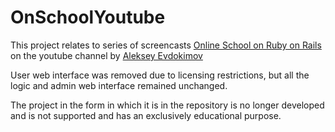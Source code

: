 # OnSchoolYoutube

This project relates to series of screencasts [Online School on Ruby on Rails](https://www.youtube.com/playlist?list=PLnWL52t-cS1wckODkh7WE0npUGUhbQmID) on the youtube channel by [Aleksey Evdokimov](https://www.youtube.com/channel/UC6fL5sSP1-r5W8uuxmFmhHQ)

User web interface was removed due to licensing restrictions, but all the logic and admin web interface remained unchanged.

The project in the form in which it is in the repository is no longer developed and is not supported and has an exclusively educational purpose.
